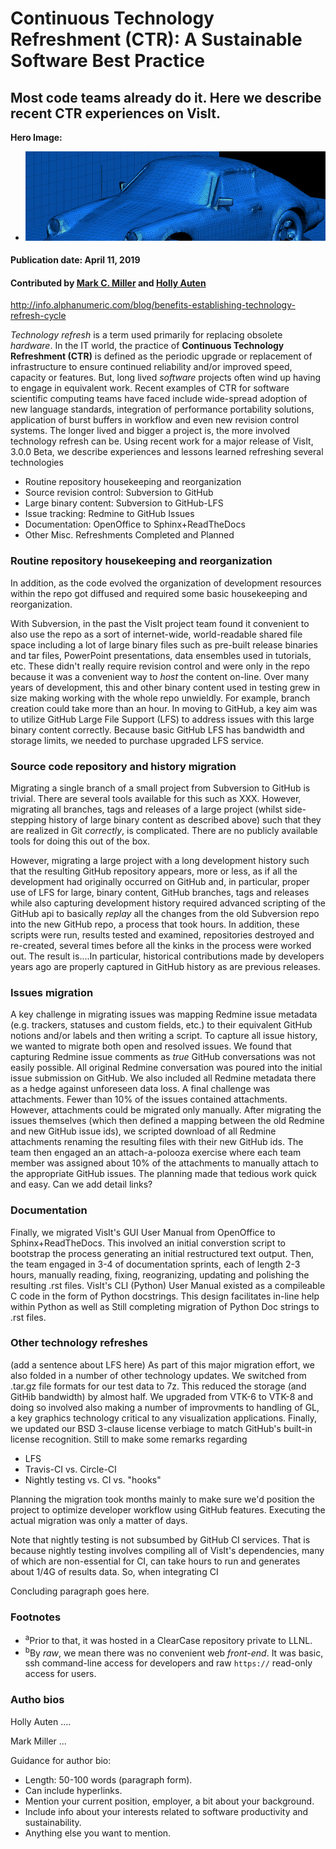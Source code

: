 # Continuous Technology Refreshment (CTR): A Sustainable Software Best Practice
## Most code teams already do it. Here we describe recent CTR experiences on VisIt.

**Hero Image:**

- <a href='https://raw.githubusercontent.com/betterscientificsoftware/images/blog_svn_gh_migration/Blog_TheGreatMigration_car.jpg'><img src='https://raw.githubusercontent.com/betterscientificsoftware/images/blog_svn_gh_migration/Blog_TheGreatMigration_car.jpg' /></a>

#### Publication date: April 11, 2019

#### Contributed by [Mark C. Miller](https://github.com/markcmiller86) and [Holly Auten](https://github.com/hauten)

http://info.alphanumeric.com/blog/benefits-establishing-technology-refresh-cycle

*Technology refresh* is a term used primarily for replacing obsolete *hardware*. In the IT world,
the practice of **Continuous Technology Refreshment (CTR)** is defined as the periodic upgrade or
replacement of infrastructure to ensure continued reliability and/or improved speed, capacity or
features. But, long lived *software* projects often wind up having to engage in equivalent work.
Recent examples of CTR for software scientific computing teams have faced include wide-spread adoption of new 
language standards, integration of performance portability solutions, application of burst buffers in
workflow and even new revision control systems. The longer lived and bigger a project is, the more
involved technology refresh can be. Using recent work for a major release of VisIt, 3.0.0 Beta,
we describe experiences and lessons learned refreshing several technologies
* Routine repository housekeeping and reorganization
* Source revision control: Subversion to GitHub
* Large binary content: Subversion to GitHub-LFS
* Issue tracking: Redmine to GitHub Issues
* Documentation: OpenOffice to Sphinx+ReadTheDocs
* Other Misc. Refreshments Completed and Planned

### Routine repository housekeeping and reorganization
In addition, as the code evolved the organization of development resources within the repo got
diffused and required some basic housekeeping and reorganization.

With Subversion, in the past the VisIt project team found it convenient to also use the repo as a sort of
internet-wide, world-readable shared file space including a lot of large binary files such as pre-built
release binaries and tar files, PowerPoint presentations, data ensembles used in tutorials, etc. These
didn't really require revision control and were only in the repo because it was a convenient way to *host*
the content on-line. Over many years of development, this and other binary content used in testing grew
in size making working with the whole repo unwieldly. For example, branch creation could take more than
an hour. In moving to GitHub, a key aim was to utilize GitHub Large File Support (LFS) to address issues
with this large binary content correctly. Because basic GitHub LFS has bandwidth and storage limits, we
needed to purchase upgraded LFS service.

### Source code repository and history migration
Migrating a single branch of a small project from Subversion to GitHub is trivial. There are several
tools available for this such as XXX. However, migrating all branches, tags and releases of a large project
(whilst side-stepping history of large binary content as described above) such that they are realized in
Git *correctly*, is complicated. There are no publicly available tools for doing this out of the box.

However, migrating a large project with a long development history such that the resulting GitHub
repository appears, more or less, as if all the development had originally occurred on GitHub and,
in particular, proper use of LFS for large, binary content, GitHub branches, tags and releases while also
capturing development history required advanced scripting of the GitHub api to basically *replay* all
the changes from the old Subversion repo into the new GitHub repo, a process that took hours. In addition,
these scripts were run, results tested and examined, repositories destroyed and re-created, several
times before all the kinks in the process were worked out. The result is....In particular, historical
contributions made by developers years ago are properly captured in GitHub history as are previous releases.

### Issues migration

A key challenge in migrating issues was mapping Redmine issue metadata
(e.g. trackers, statuses and custom fields, etc.) to their equivalent GitHub notions and/or labels and then
writing a script. To capture all issue history, we wanted to migrate both open and resolved issues. We found
that capturing Redmine issue comments as *true* GitHub conversations was not easily possible. All original
Redmine conversation was poured into the initial issue submission on GitHub. We also included all Redmine
metadata there as a hedge against unforeseen data loss. A final challenge
was attachments. Fewer than 10% of the issues contained attachments. However, attachments could be migrated
only manually. After migrating the issues themselves (which then defined a mapping between the old
Redmine and new GitHub issue ids), we scripted download of all Redmine attachments renaming
the resulting files with their new GitHub ids. The team then engaged an an attach-a-polooza exercise
where each team member was assigned about 10% of the attachments to manually attach to the appropriate
GitHub issues. The planning made that tedious work quick and easy.
Can we add detail links?

### Documentation
Finally, we migrated VisIt's GUI User Manual from OpenOffice to Sphinx+ReadTheDocs. This involved an initial
converstion script to bootstrap the process generating an initial restructured text output. Then, the
team engaged in 3-4 of documentation sprints, each of length 2-3 hours, manually reading, fixing, reogranizing,
updating and polishing the resulting .rst files. VisIt's CLI (Python) User Manual existed as a compileable
C code in the form of Python docstrings. This design facilitates in-line help within Python as well as 
Still completing migration of Python Doc strings to .rst files.

### Other technology refreshes

(add a sentence about LFS here)
As part of this major migration effort, we also folded in a number of other technology updates.
We switched from .tar.gz file formats for
our test data to 7z. This reduced the storage (and GitHib bandwidth) by almost half. We upgraded
from VTK-6 to VTK-8 and doing so involved also making a number of improvments to handling of GL, a key
graphics technology critical to any visualization applications.
Finally, we updated our BSD 3-clause license verbiage to match GitHub's built-in license recognition.
Still to make some remarks regarding
- LFS
- Travis-CI vs. Circle-CI
- Nightly testing vs. CI vs. "hooks"

Planning the migration took months mainly to make sure we'd position the project 
to optimize developer workflow using GitHub features. Executing the actual migration was only
a matter of days.

Note that nightly testing is not subsumbed by GitHub CI services. That is because nightly testing involves
compiling all of VisIt's dependencies, many of which are non-essential for CI, can take hours to run and
generates about 1/4G of results data. So, when integrating CI

Concluding paragraph goes here.

### Footnotes
- <sup>a</sup>Prior to that, it was hosted in a ClearCase repository private to LLNL.
- <sup>b</sup>By *raw*, we mean there was no convenient web *front-end*. It was basic, ssh command-line
access for developers and raw `https://` read-only access for users.


### Autho bios
Holly Auten ....

Mark Miller ...

Guidance for author bio:
- Length: 50-100 words (paragraph form).
- Can include hyperlinks.
- Mention your current position, employer, a bit about your background.
- Include info about your interests related to software productivity and sustainability.
- Anything else you want to mention.


<!--
Publish: preview
RSS update: 2019-04-XX
Categories: development
Topics: version control
Tags: bssw-blog-article
Level: 2
Prerequisites: default
Aggregate: none
-->

